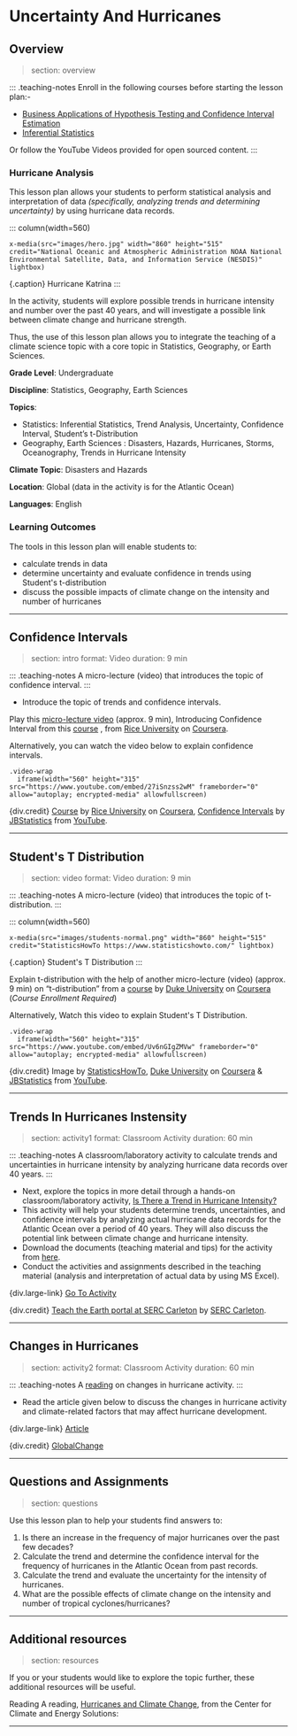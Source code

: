 # Uncertainty And Hurricanes

## Overview
> section: overview

::: .teaching-notes
Enroll in the following courses before starting the lesson plan:-
* [Business Applications of Hypothesis Testing and Confidence Interval Estimation](https://www.coursera.org/learn/hypothesis-testing-confidence-intervals)
* [Inferential Statistics](https://www.coursera.org/learn/inferential-statistics-intro)

Or follow the YouTube Videos provided for open sourced content.
:::

### Hurricane Analysis

This lesson plan allows your students to perform statistical analysis and interpretation of data *(specifically, analyzing trends and determining uncertainty)* by using hurricane data records. 

::: column(width=560)

    x-media(src="images/hero.jpg" width="860" height="515" credit="National Oceanic and Atmospheric Administration NOAA National Environmental Satellite, Data, and Information Service (NESDIS)" lightbox)

{.caption} Hurricane Katrina
:::

In the activity, students will explore possible trends in hurricane intensity and number over the past 40 years, and will investigate a possible link between climate change and hurricane strength.

Thus, the use of this lesson plan allows you to integrate the teaching of a climate science topic with a core topic in Statistics, Geography, or Earth Sciences.


__Grade Level__: Undergraduate  

__Discipline__: Statistics, Geography, Earth Sciences

__Topics__: 
* Statistics: Inferential Statistics, Trend Analysis, Uncertainty, Confidence Interval, Student’s t-Distribution
* Geography, Earth Sciences : Disasters, Hazards, Hurricanes, Storms, Oceanography, Trends in Hurricane Intensity  

__Climate Topic__: Disasters and Hazards

__Location__: Global (data in the activity is for the Atlantic Ocean)  

__Languages__: English  

### Learning Outcomes

The tools in this lesson plan will enable students to:

*  calculate trends in data
*  determine uncertainty and evaluate confidence in trends using Student's t-distribution
*  discuss the possible impacts of climate change on the intensity and number of hurricanes

---

## Confidence Intervals
> section: intro
> format: Video
> duration: 9 min

::: .teaching-notes
A micro-lecture (video) that introduces the topic of confidence interval.
:::

* Introduce the topic of trends and confidence intervals.

Play this [micro-lecture video](https://www.coursera.org/learn/hypothesis-testing-confidence-intervals/lecture/cpecc/introducing-confidence-interval) (approx. 9 min), Introducing Confidence Interval from this [course](https://www.coursera.org/learn/hypothesis-testing-confidence-intervals/lecture/cpecc/introducing-confidence-interval) , from [Rice University](http://www.rice.edu/) on [Coursera](https://www.coursera.org/).
    
Alternatively, you can watch the video below to explain confidence intervals.

    .video-wrap
      iframe(width="560" height="315" src="https://www.youtube.com/embed/27iSnzss2wM" frameborder="0" allow="autoplay; encrypted-media" allowfullscreen)

{div.credit} [Course](https://www.coursera.org/learn/hypothesis-testing-confidence-intervals/lecture/cpecc/introducing-confidence-interval) by [Rice University](http://www.rice.edu/) on [Coursera](https://www.coursera.org/), [Confidence Intervals](https://www.youtube.com/watch?v=27iSnzss2wM) by [JBStatistics](https://www.youtube.com/channel/UCiHi6xXLzi9FMr9B0zgoHqA) from [YouTube](https://www.youtube.com/).

---

## Student's T Distribution
> section: video
> format: Video
> duration: 9 min

::: .teaching-notes
A micro-lecture (video) that introduces the topic of t-distribution.
:::

::: column(width=560)

    x-media(src="images/students-normal.png" width="860" height="515" credit="StatisticsHowTo https://www.statisticshowto.com/" lightbox)

{.caption} Student's T Distribution
:::

Explain t-distribution with the help of another micro-lecture (video) (approx. 9 min) on “t-distribution” from a [course](https://www.coursera.org/learn/inferential-statistics-intro/lecture/FlRrd/t-distribution) by [Duke University](https://www.duke.edu/) on [Coursera](https://www.coursera.org/) (*Course Enrollment Required*)

Alternatively, Watch this video to explain Student's T Distribution.

    .video-wrap
      iframe(width="560" height="315" src="https://www.youtube.com/embed/Uv6nGIgZMVw" frameborder="0" allow="autoplay; encrypted-media" allowfullscreen)

{div.credit} Image by [StatisticsHowTo](https://www.statisticshowto.com/), [Duke University](https://www.duke.edu/) on [Coursera](https://www.coursera.org) & [JBStatistics](https://www.youtube.com/channel/UCiHi6xXLzi9FMr9B0zgoHqA) from [YouTube](https://www.youtube.com/).

---

## Trends In Hurricanes Instensity
> section: activity1
> format: Classroom Activity
> duration: 60 min

::: .teaching-notes
A classroom/laboratory activity to calculate trends and uncertainties in hurricane intensity by analyzing hurricane data records over 40 years.
:::

* Next, explore the topics in more detail through a hands-on classroom/laboratory activity, [Is There a Trend in Hurricane Intensity?](https://serc.carleton.edu/NAGTWorkshops/hurricanes/activities/28276.html)  
* This activity will help your students determine trends, uncertainties, and confidence intervals by analyzing actual hurricane data records for the Atlantic Ocean over a period of 40 years. They will also discuss the potential link between climate change and hurricane intensity.
* Download the documents (teaching material and tips) for the activity from [here](https://serc.carleton.edu/NAGTWorkshops/hurricanes/activities/28276.html).
*  Conduct the activities and assignments described in the teaching material (analysis and interpretation of actual data by using MS Excel).

{div.large-link} [Go To Activity](https://serc.carleton.edu/NAGTWorkshops/hurricanes/activities/28276.html)

{div.credit} [Teach the Earth portal at SERC Carleton](https://serc.carleton.edu/teachearth/index.html) by [SERC Carleton](https://serc.carleton.edu).

---

## Changes in Hurricanes
> section: activity2
> format: Classroom Activity
> duration: 60 min

::: .teaching-notes
A [reading](https://nca2014.globalchange.gov/report/our-changing-climate/changes-hurricanes) on changes in hurricane activity.
:::

* Read the article given below to discuss the changes in hurricane activity and climate-related factors that may affect hurricane development.

{div.large-link} [Article](https://nca2014.globalchange.gov/report/our-changing-climate/changes-hurricanes)

{div.credit} [GlobalChange](https://globalChange.gov)

---

## Questions and Assignments
> section: questions

Use this lesson plan to help your students find answers to:

 1.  Is there an increase in the frequency of major hurricanes over the past few decades?
 2.  Calculate the trend and determine the confidence interval for the frequency of hurricanes in the Atlantic Ocean from past records.
 3.  Calculate the trend and evaluate the uncertainty for the intensity of hurricanes.
 4.  What are the possible effects of climate change on the intensity and number of tropical cyclones/hurricanes?

---

## Additional resources
> section: resources

If you or your students would like to explore the topic further, these additional resources will be useful.

Reading	A reading, [Hurricanes and Climate Change](https://www.c2es.org/content/hurricanes-and-climate-change/), from the Center for Climate and Energy Solutions:

---